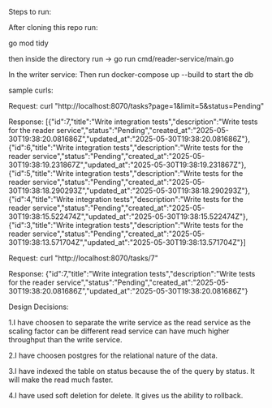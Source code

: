 Steps to run:

After cloning this repo run:

go mod tidy

then inside the directory run -> go run cmd/reader-service/main.go

In the writer service:
Then run docker-compose up --build to start the db

sample curls:

Request:
curl "http://localhost:8070/tasks?page=1&limit=5&status=Pending"

Response:
[{"id":7,"title":"Write integration tests","description":"Write tests for the reader service","status":"Pending","created_at":"2025-05-30T19:38:20.081686Z","updated_at":"2025-05-30T19:38:20.081686Z"},
{"id":6,"title":"Write integration tests","description":"Write tests for the reader service","status":"Pending","created_at":"2025-05-30T19:38:19.231867Z","updated_at":"2025-05-30T19:38:19.231867Z"},
{"id":5,"title":"Write integration tests","description":"Write tests for the reader service","status":"Pending","created_at":"2025-05-30T19:38:18.290293Z","updated_at":"2025-05-30T19:38:18.290293Z"},
{"id":4,"title":"Write integration tests","description":"Write tests for the reader service","status":"Pending","created_at":"2025-05-30T19:38:15.522474Z","updated_at":"2025-05-30T19:38:15.522474Z"},
{"id":3,"title":"Write integration tests","description":"Write tests for the reader service","status":"Pending","created_at":"2025-05-30T19:38:13.571704Z","updated_at":"2025-05-30T19:38:13.571704Z"}]

Request:
curl "http://localhost:8070/tasks/7"                    
 
Response: 
{"id":7,"title":"Write integration tests","description":"Write tests for the reader service","status":"Pending","created_at":"2025-05-30T19:38:20.081686Z","updated_at":"2025-05-30T19:38:20.081686Z"}

Design Decisions:

1.I have choosen to separate the write service as the read service as the scaling factor can be different read service can have much higher throughput than the write service.

2.I have choosen postgres for the relational nature of the data.

3.I have indexed the table on status because the of the query by status. It will make the read much faster.

4.I have used soft deletion for delete. It gives us the ability to rollback.

